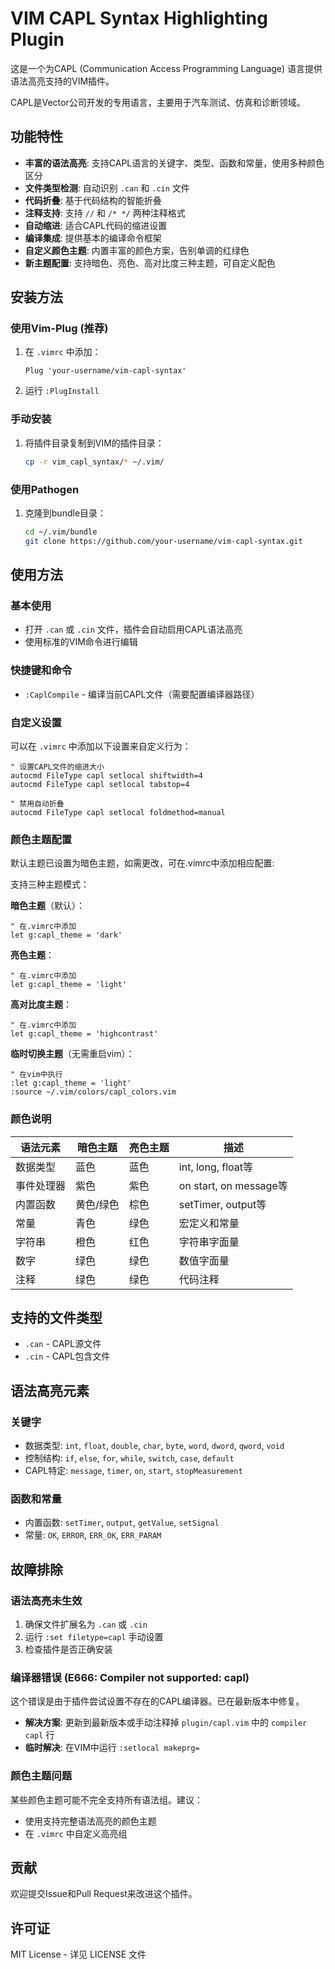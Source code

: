 # VIM CAPL Syntax Highlighting Plugin

这是一个为CAPL (Communication Access Programming Language) 语言提供语法高亮支持的VIM插件。

CAPL是Vector公司开发的专用语言，主要用于汽车测试、仿真和诊断领域。

## 功能特性

- **丰富的语法高亮**: 支持CAPL语言的关键字、类型、函数和常量，使用多种颜色区分
- **文件类型检测**: 自动识别 `.can` 和 `.cin` 文件
- **代码折叠**: 基于代码结构的智能折叠
- **注释支持**: 支持 `//` 和 `/* */` 两种注释格式
- **自动缩进**: 适合CAPL代码的缩进设置
- **编译集成**: 提供基本的编译命令框架
- **自定义颜色主题**: 内置丰富的颜色方案，告别单调的红绿色
- **新主题配置**: 支持暗色、亮色、高对比度三种主题，可自定义配色

## 安装方法

### 使用Vim-Plug (推荐)
1. 在 `.vimrc` 中添加：
   ```vim
   Plug 'your-username/vim-capl-syntax'
   ```
2. 运行 `:PlugInstall`

### 手动安装
1. 将插件目录复制到VIM的插件目录：
   ```bash
   cp -r vim_capl_syntax/* ~/.vim/
   ```

### 使用Pathogen
1. 克隆到bundle目录：
   ```bash
   cd ~/.vim/bundle
   git clone https://github.com/your-username/vim-capl-syntax.git
   ```

## 使用方法

### 基本使用
- 打开 `.can` 或 `.cin` 文件，插件会自动启用CAPL语法高亮
- 使用标准的VIM命令进行编辑

### 快捷键和命令
- `:CaplCompile` - 编译当前CAPL文件（需要配置编译器路径）

### 自定义设置
可以在 `.vimrc` 中添加以下设置来自定义行为：

```vim
" 设置CAPL文件的缩进大小
autocmd FileType capl setlocal shiftwidth=4
autocmd FileType capl setlocal tabstop=4

" 禁用自动折叠
autocmd FileType capl setlocal foldmethod=manual
```

### 颜色主题配置

默认主题已设置为暗色主题，如需更改，可在.vimrc中添加相应配置:

支持三种主题模式：

**暗色主题**（默认）：
```vim
" 在.vimrc中添加
let g:capl_theme = 'dark'
```

**亮色主题**：
```vim
" 在.vimrc中添加
let g:capl_theme = 'light'
```

**高对比度主题**：
```vim
" 在.vimrc中添加
let g:capl_theme = 'highcontrast'
```

**临时切换主题**（无需重启vim）：
```vim
" 在vim中执行
:let g:capl_theme = 'light'
:source ~/.vim/colors/capl_colors.vim
```

### 颜色说明

| 语法元素 | 暗色主题 | 亮色主题 | 描述 |
|----------|----------|----------|------|
| 数据类型 | 蓝色 | 蓝色 | int, long, float等 |
| 事件处理器 | 紫色 | 紫色 | on start, on message等 |
| 内置函数 | 黄色/绿色 | 棕色 | setTimer, output等 |
| 常量 | 青色 | 绿色 | 宏定义和常量 |
| 字符串 | 橙色 | 红色 | 字符串字面量 |
| 数字 | 绿色 | 绿色 | 数值字面量 |
| 注释 | 绿色 | 绿色 | 代码注释 |

## 支持的文件类型

- `.can` - CAPL源文件
- `.cin` - CAPL包含文件

## 语法高亮元素

### 关键字
- 数据类型: `int`, `float`, `double`, `char`, `byte`, `word`, `dword`, `qword`, `void`
- 控制结构: `if`, `else`, `for`, `while`, `switch`, `case`, `default`
- CAPL特定: `message`, `timer`, `on`, `start`, `stopMeasurement`

### 函数和常量
- 内置函数: `setTimer`, `output`, `getValue`, `setSignal`
- 常量: `OK`, `ERROR`, `ERR_OK`, `ERR_PARAM`

## 故障排除

### 语法高亮未生效
1. 确保文件扩展名为 `.can` 或 `.cin`
2. 运行 `:set filetype=capl` 手动设置
3. 检查插件是否正确安装

### 编译器错误 (E666: Compiler not supported: capl)
这个错误是由于插件尝试设置不存在的CAPL编译器。已在最新版本中修复。
- **解决方案**: 更新到最新版本或手动注释掉 `plugin/capl.vim` 中的 `compiler capl` 行
- **临时解决**: 在VIM中运行 `:setlocal makeprg=`

### 颜色主题问题
某些颜色主题可能不完全支持所有语法组。建议：
- 使用支持完整语法高亮的颜色主题
- 在 `.vimrc` 中自定义高亮组

## 贡献

欢迎提交Issue和Pull Request来改进这个插件。

## 许可证

MIT License - 详见 LICENSE 文件